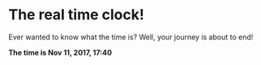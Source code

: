 # The real time clock!

Ever wanted to know what the time is? Well, your journey is about to end!

**The time is Nov 11, 2017, 17:40**